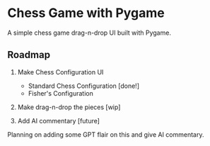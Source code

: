 # Chess Game with Pygame 

A simple chess game drag-n-drop UI built with Pygame. 

## Roadmap 
1. Make Chess Configuration UI 
    - Standard Chess Configuration [done!] 
    - Fisher's Configuration  

2. Make drag-n-drop the pieces [wip] 

3. Add AI commentary [future]

Planning on adding some GPT flair on this and give AI commentary. 

